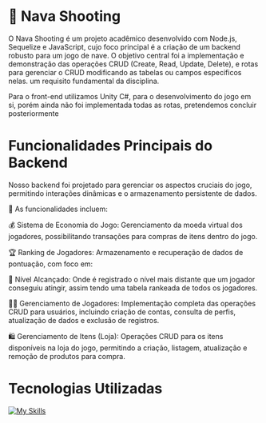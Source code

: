 # 🚀 Nava Shooting 
O Nava Shooting é um projeto acadêmico desenvolvido com Node.js, Sequelize e JavaScript, cujo foco principal é a criação de um backend robusto para um jogo de nave. O objetivo central foi a implementação e demonstração das operações CRUD (Create, Read, Update, Delete), e rotas para gerenciar o CRUD modificando as tabelas ou campos especificos nelas. um requisito fundamental da disciplina. 
<p>Para o front-end utilizamos Unity C#, para o desenvolvimento do jogo em si, porém ainda não foi implementada todas as rotas, pretendemos concluir posteriormente</p>

# Funcionalidades Principais do Backend
Nosso backend foi projetado para gerenciar os aspectos cruciais do jogo, permitindo interações dinâmicas e o armazenamento persistente de dados. 
<p>💾 As funcionalidades incluem:

💰 Sistema de Economia do Jogo:  Gerenciamento da moeda virtual dos jogadores, possibilitando transações para compras de itens dentro do jogo.

🏆 Ranking de Jogadores: Armazenamento e recuperação de dados de pontuação, com foco em:

🌟 Nível Alcançado: Onde é registrado o nível mais distante que um jogador conseguiu atingir, assim tendo uma tabela rankeada de todos os jogadores.

🧑‍💻 Gerenciamento de Jogadores:  Implementação completa das operações CRUD para usuários, incluindo criação de contas, consulta de perfis, atualização de dados e exclusão de registros.

 🛍️ Gerenciamento de Itens (Loja): Operações CRUD para os itens disponíveis na loja do jogo, permitindo a criação, listagem, atualização e remoção de produtos para compra.

 # Tecnologias Utilizadas

[![My Skills](https://skillicons.dev/icons?i=js,nodejs,mysql,unity,cs,vscode,visualstudio,postman)](https://skillicons.dev)
